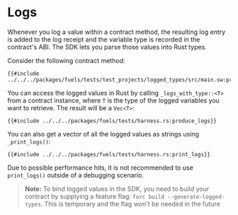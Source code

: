 # Logs

Whenever you log a value within a contract method, the resulting log entry is added to the log receipt and the variable type is recorded in the contract's ABI. The SDK lets you parse those values into Rust types.

Consider the following contract method:

```rust,ignore
{{#include ../../../packages/fuels/tests/test_projects/logged_types/src/main.sw:produce_logs}}
```

You can access the logged values in Rust by calling `_logs_with_type::<T>` from a contract instance, where `T` is the type of the logged variables you want to retrieve. The result will be a `Vec<T>`:

```rust,ignore
{{#include ../../../packages/fuels/tests/harness.rs:produce_logs}}
```

You can also get a vector of all the logged values as strings using `_print_logs()`:

```rust, ignore
{{#include ../../../packages/fuels/tests/harness.rs:print_logs}}
```

Due to possible performance hits, it is not recommended to use `print_logs()` outside of a debugging scenario.

> **Note:** To bind logged values in the SDK, you need to build your contract by supplying a feature flag: `forc build --generate-logged-types`. This is temporary and the flag won't be needed in the future
